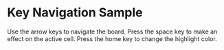# Key Navigation Sample #
 
Use the arrow keys to navigate the board.
Press the space key to make an effect on the active cell.
Press the home key to change the highlight color.
